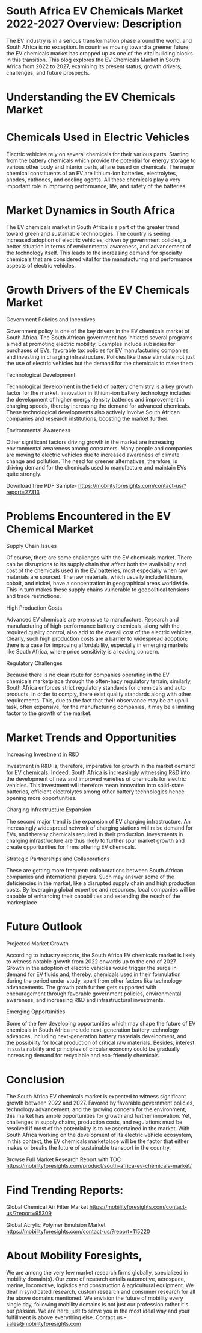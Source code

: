 # South Africa EV Chemicals Market 2022-2027 Overview: Description

The EV industry is in a serious transformation phase around the world, and South Africa is no exception. In countries moving toward a greener future, the EV chemicals market has cropped up as one of the vital building blocks in this transition. This blog explores the EV Chemicals Market in South Africa from 2022 to 2027, examining its present status, growth drivers, challenges, and future prospects.

# Understanding the EV Chemicals Market

# Chemicals Used in Electric Vehicles

Electric vehicles rely on several chemicals for their various parts. Starting from the battery chemicals which provide the potential for energy storage to various other body and interior parts, all are based on chemicals. The major chemical constituents of an EV are lithium-ion batteries, electrolytes, anodes, cathodes, and cooling agents. All these chemicals play a very important role in improving performance, life, and safety of the batteries.

# Market Dynamics in South Africa

The EV chemicals market in South Africa is a part of the greater trend toward green and sustainable technologies. The country is seeing increased adoption of electric vehicles, driven by government policies, a better situation in terms of environmental awareness, and advancement of the technology itself. This leads to the increasing demand for specialty chemicals that are considered vital for the manufacturing and performance aspects of electric vehicles.

# Growth Drivers of the EV Chemicals Market

Government Policies and Incentives

Government policy is one of the key drivers in the EV chemicals market of South Africa. The South African government has initiated several programs aimed at promoting electric mobility. Examples include subsidies for purchases of EVs, favorable tax policies for EV manufacturing companies, and investing in charging infrastructure. Policies like these stimulate not just the use of electric vehicles but the demand for the chemicals to make them.

Technological Development

Technological development in the field of battery chemistry is a key growth factor for the market. Innovation in lithium-ion battery technology includes the development of higher energy density batteries and improvement in charging speeds, thereby increasing the demand for advanced chemicals. These technological developments also actively involve South African companies and research institutions, boosting the market further.

Environmental Awareness

Other significant factors driving growth in the market are increasing environmental awareness among consumers. Many people and companies are moving to electric vehicles due to increased awareness of climate change and pollution. The need for greener alternatives, therefore, is driving demand for the chemicals used to manufacture and maintain EVs quite strongly.

Download free PDF Sample- https://mobilityforesights.com/contact-us/?report=27313

# Problems Encountered in the EV Chemical Market

Supply Chain Issues

Of course, there are some challenges with the EV chemicals market. There can be disruptions to its supply chain that affect both the availability and cost of the chemicals used in the EV batteries, most especially when raw materials are sourced. The raw materials, which usually include lithium, cobalt, and nickel, have a concentration in geographical areas worldwide. This in turn makes these supply chains vulnerable to geopolitical tensions and trade restrictions.

High Production Costs

Advanced EV chemicals are expensive to manufacture. Research and manufacturing of high-performance battery chemicals, along with the required quality control, also add to the overall cost of the electric vehicles. Clearly, such high production costs are a barrier to widespread adoption; there is a case for improving affordability, especially in emerging markets like South Africa, where price sensitivity is a leading concern.

Regulatory Challenges

Because there is no clear route for companies operating in the EV chemicals marketplace through the often-hazy regulatory terrain, similarly, South Africa enforces strict regulatory standards for chemicals and auto products. In order to comply, there exist quality standards along with other requirements. This, due to the fact that their observance may be an uphill task, often expensive, for the manufacturing companies, it may be a limiting factor to the growth of the market.

# Market Trends and Opportunities

Increasing Investment in R&D

Investment in R&D is, therefore, imperative for growth in the market demand for EV chemicals. Indeed, South Africa is increasingly witnessing R&D into the development of new and improved varieties of chemicals for electric vehicles. This investment will therefore mean innovation into solid-state batteries, efficient electrolytes among other battery technologies hence opening more opportunities.

Charging Infrastructure Expansion

The second major trend is the expansion of EV charging infrastructure. An increasingly widespread network of charging stations will raise demand for EVs, and thereby chemicals required in their production. Investments in charging infrastructure are thus likely to further spur market growth and create opportunities for firms offering EV chemicals.

Strategic Partnerships and Collaborations

These are getting more frequent: collaborations between South African companies and international players. Such may answer some of the deficiencies in the market, like a disrupted supply chain and high production costs. By leveraging global expertise and resources, local companies will be capable of enhancing their capabilities and extending the reach of the marketplace.

# Future Outlook

Projected Market Growth

According to industry reports, the South Africa EV chemicals market is likely to witness notable growth from 2022 onwards up to the end of 2027. Growth in the adoption of electric vehicles would trigger the surge in demand for EV fluids and, thereby, chemicals used in their formulation during the period under study, apart from other factors like technology advancements. The growth path further gets supported with encouragement through favorable government policies, environmental awareness, and increasing R&D and infrastructural investments.

Emerging Opportunities

Some of the few developing opportunities which may shape the future of EV chemicals in South Africa include next-generation battery technology advances, including next-generation battery materials development, and the possibility for local production of critical raw materials. Besides, interest in sustainability and principles of circular economy could be gradually increasing demand for recyclable and eco-friendly chemicals.

# Conclusion

The South Africa EV chemicals market is expected to witness significant growth between 2022 and 2027. Favored by favorable government policies, technology advancement, and the growing concern for the environment, this market has ample opportunities for growth and further innovation. Yet, challenges in supply chains, production costs, and regulations must be resolved if most of the potentiality is to be ascertained in the market. With South Africa working on the development of its electric vehicle ecosystem, in this context, the EV chemicals marketplace will be the factor that either makes or breaks the future of sustainable transport in the country.

Browse Full Market Research Report with TOC https://mobilityforesights.com/product/south-africa-ev-chemicals-market/


# Find Trending Reports:

Global Chemical Air Filter Market https://mobilityforesights.com/contact-us/?report=95309


Global Acrylic Polymer Emulsion Market https://mobilityforesights.com/contact-us/?report=115220



# About Mobility Foresights,
We are among the very few market research firms globally, specialized in mobility domain(s). Our zone of research entails automotive, aerospace, marine, locomotive, logistics and construction & agricultural equipment. We deal in syndicated research, custom research and consumer research for all the above domains mentioned.
We envision the future of mobility every single day, following mobility domains is not just our profession rather it's our passion. We are here, just to serve you in the most ideal way and your fulfillment is above everything else. Contact us -  sales@mobilityforesights.com
